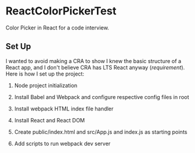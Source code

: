 # ReactColorPickerTest
Color Picker in React for a code interview.

## Set Up

I wanted to avoid making a CRA to show I knew the basic structure of a React app, and I don't believe CRA has LTS React anyway (*requirement*). Here is how I set up the project:

1. Node project initialization

2. Install Babel and Webpack and configure respective config files in root

3. Install webpack HTML index file handler

4. Install React and React DOM

5. Create public/index.html and src/App.js and index.js as starting points

6. Add scripts to run webpack dev server